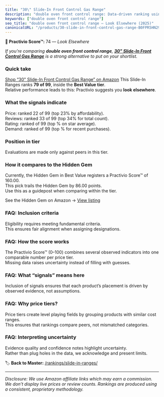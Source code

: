 ```yaml
---
title: "30\" Slide-In Front Control Gas Range"
description: "double oven front control range: Data-driven ranking using the Practivio Score™. Positioned by quality, value, demand, findability, momentum."
keywords: ["double oven front control range"]
seo_title: "double oven front control range — Look Elsewhere (2025)"
canonicalURL: "/products/30-slide-in-front-control-gas-range-B0FPR5HN29/"
---
```


**🚫 Practivio Score™:** 74 — _Look Elsewhere_


*If you're comparing **double oven front control range**, **[30" Slide-In Front Control Gas Range](https://www.amazon.com/dp/B0FPR5HN29?tag=practivio-20)** is a strong alternative to put on your shortlist.*
### Quick take
[Shop “30" Slide-In Front Control Gas Range” on Amazon](https://www.amazon.com/dp/B0FPR5HN29?tag=practivio-20)
This Slide-In Ranges ranks **79 of 99**, inside the **Best Value tier**.  
Relative performance leads to this: Practivio suggests you **look elsewhere**.

### What the signals indicate
Price: ranked 22 of 99 (top 23% by affordability).  
Reviews: ranked 33 of 99 (top 34% for total count).  
Rating: ranked  of 99 (top % on star average).  
Demand: ranked  of 99 (top % for recent purchases).

### Position in tier
Evaluations are made only against peers in this tier.

### How it compares to the Hidden Gem
Currently, the Hidden Gem in Best Value registers a Practivio Score™ of 160.00.  
This pick trails the Hidden Gem by 86.00 points.  
Use this as a guidepost when comparing within the tier.  

See the Hidden Gem on Amazon → [View listing](https://www.amazon.com/dp/B07PYMSR7K?tag=practivio-20)

### FAQ: Inclusion criteria
Eligibility requires meeting fundamental criteria.  
This ensures fair alignment when assigning designations.

### FAQ: How the score works
The Practivio Score™ (0–100) combines several observed indicators into one comparable number per price tier.  
Missing data raises uncertainty instead of filling with guesses.

### FAQ: What “signals” means here
Inclusion of signals ensures that each product’s placement is driven by observed evidence, not assumptions.

### FAQ: Why price tiers?
Price tiers create level playing fields by grouping products with similar cost ranges.  
This ensures that rankings compare peers, not mismatched categories.

### FAQ: Interpreting uncertainty
Evidence quality and confidence notes highlight uncertainty.  
Rather than plug holes in the data, we acknowledge and present limits.


🏷️ **Back to Master:** [/rankings/slide-in-ranges/](/rankings/slide-in-ranges/)

---
_Disclosure: We use Amazon affiliate links which may earn a commission. We don’t display live prices or review counts. Rankings are produced using a consistent, proprietary methodology._
